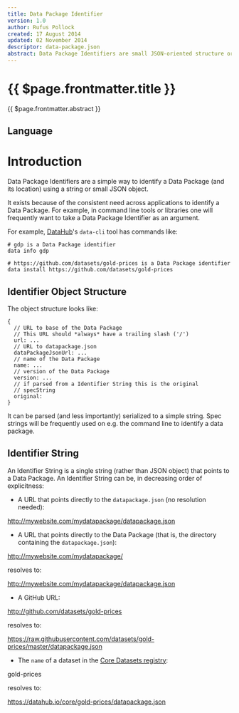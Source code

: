 ```yaml
---
title: Data Package Identifier
version: 1.0
author: Rufus Pollock
created: 17 August 2014
updated: 02 November 2014
descriptor: data-package.json
abstract: Data Package Identifiers are small JSON-oriented structure or strings which identify a Data Package (and, usually, its location).
---
```


# {{ $page.frontmatter.title }}

{{ $page.frontmatter.abstract }}

<MetadataTable />

## Language

<Language />

# Introduction

Data Package Identifiers are a simple way to identify a Data Package (and its
location) using a string or small JSON object.

It exists because of the consistent need across applications to identify a Data
Package. For example, in command line tools or libraries one will frequently
want to take a Data Package Identifier as an argument.

For example, [DataHub](http://datahub.io)'s `data-cli` tool has commands like:

```
# gdp is a Data Package identifier
data info gdp

# https://github.com/datasets/gold-prices is a Data Package identifier
data install https://github.com/datasets/gold-prices
```

## Identifier Object Structure

The object structure looks like:

```
{
  // URL to base of the Data Package
  // This URL should *always* have a trailing slash ('/')
  url: ...
  // URL to datapackage.json
  dataPackageJsonUrl: ...
  // name of the Data Package
  name: ...
  // version of the Data Package
  version: ...
  // if parsed from a Identifier String this is the original
  // specString
  original:
}
```

It can be parsed (and less importantly) serialized to a simple string. Spec
strings will be frequently used on e.g. the command line to identify a data
package.

## Identifier String

An Identifier String is a single string (rather than JSON object) that points to a Data Package.  An Identifier String can be, in decreasing order of explicitness:

* A URL that points directly to the `datapackage.json` (no resolution needed):

http://mywebsite.com/mydatapackage/datapackage.json

* A URL that points directly to the Data Package (that is, the directory containing the `datapackage.json`):

http://mywebsite.com/mydatapackage/

resolves to:

http://mywebsite.com/mydatapackage/datapackage.json

* A GitHub URL:

http://github.com/datasets/gold-prices

resolves to:

https://raw.githubusercontent.com/datasets/gold-prices/master/datapackage.json

* The `name` of a dataset in the [Core Datasets registry](https://datahub.io/core):

gold-prices

resolves to:

https://datahub.io/core/gold-prices/datapackage.json
